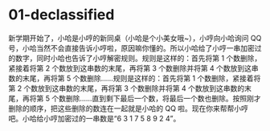 # 01-declassified
 新学期开始了，小哈是小哼的新同桌（小哈是个小美女哦~），小哼向小哈询问 QQ 号，小哈当然不会直接告诉小哼啦，原因嘛你懂的。所以小哈给了小哼一串加密过的数字，同时小哈也告诉了小哼解密规则。规则是这样的：首先将第 1 个数删除，紧接着将第 2 个数放到这串数的末尾，再将第 3 个数删除并将第 4 个数放到这串数的末尾，再将第 5 个数删除……规则是这样的：首先将第 1 个数删除，紧接着将第 2 个数放到这串数的末尾，再将第 3 个数删除并将第 4 个数放到这串数的末尾，再将第 5 个数删除……直到剩下最后一个数，将最后一个数也删除。按照刚才删除的顺序，把这些删除的数连在一起就是小哈的 QQ 啦。现在你来帮帮小哼吧。小哈给小哼加密过的一串数是“6 3 1 7 5 8 9 2 4”。
